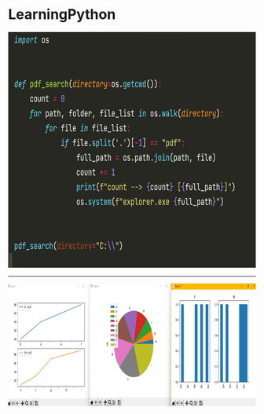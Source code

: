 # LearningPython
<img alt="Logo" height="480" src="graphics/code_001.jpg" />

***

<img alt="Logo" height="250" src="graphics/pandas.jpg" />

